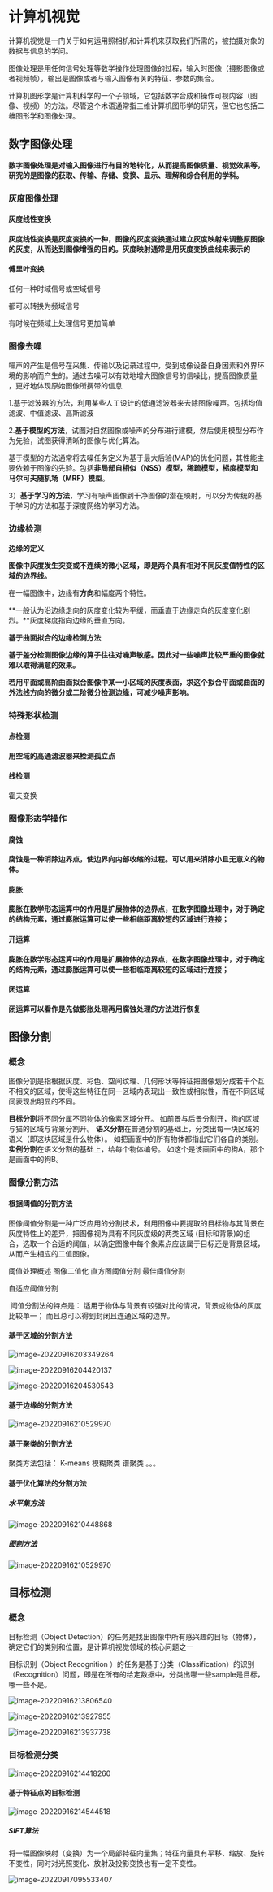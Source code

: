# 计算机视觉      

计算机视觉是一门关于如何运用照相机和计算机来获取我们所需的，被拍摄对象的数据与信息的学问。

图像处理是用任何信号处理等数学操作处理图像的过程，输入时图像（摄影图像或者视频帧），输出是图像或者与输入图像有关的特征、参数的集合。

计算机图形学是计算机科学的一个子领域，它包括数字合成和操作可视内容（图像、视频）的方法。尽管这个术语通常指三维计算机图形学的研究，但它也包括二维图形学和图像处理。



## 数字图像处理

**数字图像处理是对输入图像进行有目的地转化，从而提高图像质量、视觉效果等，研究的是图像的获取、传输、存储、变换、显示、理解和综合利用的学科。**

### 灰度图像处理

#### 灰度线性变换

**灰度线性变换是灰度变换的一种，图像的灰度变换通过建立灰度映射来调整原图像的灰度，从而达到图像增强的目的。灰度映射通常是用灰度变换曲线来表示的**

#### 傅里叶变换

任何一种时域信号或空域信号

都可以转换为频域信号

有时候在频域上处理信号更加简单

### 图像去噪

噪声的产生是信号在采集、传输以及记录过程中，受到成像设备自身因素和外界环境的影响而产生的。通过去噪可以有效地增大图像信号的信噪比，提高图像质量 ，更好地体现原始图像所携带的信息

1.基于滤波器的方法，利用某些人工设计的低通滤波器来去除图像噪声。包括均值滤波、中值滤波、高斯滤波

2.**基于模型的方法**，试图对自然图像或噪声的分布进行建模，然后使用模型分布作为先验，试图获得清晰的图像与优化算法。

​	基于模型的方法通常将去噪任务定义为基于最大后验(MAP)的优化问题，其性能主要依赖于图像的先验。包括**非局部自相似（NSS）模型，稀疏模型，梯度模型和马尔可夫随机场（MRF）模型**。

3）**基于学习的方法**，学习有噪声图像到干净图像的潜在映射，可以分为传统的基于学习的方法和基于深度网络的学习方法。

### 边缘检测

**边缘的定义**

**图像中灰度发生突变或不连续的微小区域，即是两个具有相对不同灰度值特性的区域的边界线。**

在一幅图像中，边缘有**方向**和幅度两个特性。

**一般认为沿边缘走向的灰度变化较为平缓，而垂直于边缘走向的灰度变化剧烈。**灰度梯度指向边缘的垂直方向。



**基于曲面拟合的边缘检测方法**

**基于差分检测图像边缘的算子往往对噪声敏感。因此对一些噪声比较严重的图像就难以取得满意的效果。**

**若用平面或高阶曲面拟合图像中某一小区域的灰度表面，求这个拟合平面或曲面的外法线方向的微分或二阶微分检测边缘，可减少噪声影响。**

### 特殊形状检测

#### 点检测

**用空域的高通滤波器来检测孤立点**

#### 线检测

霍夫变换

### 图像形态学操作

#### 腐蚀

**腐蚀是一种消除边界点，使边界向内部收缩的过程。可以用来消除小且无意义的物体。**

#### 膨胀

**膨胀在数学形态运算中的作用是扩展物体的边界点，在数字图像处理中，对于确定的结构元素，通过膨胀运算可以使一些相临距离较短的区域进行连接；**

#### 开运算

**膨胀在数学形态运算中的作用是扩展物体的边界点，在数字图像处理中，对于确定的结构元素，通过膨胀运算可以使一些相临距离较短的区域进行连接；**

#### 闭运算

**闭运算可以看作是先做膨胀处理再用腐蚀处理的方法进行恢复**

## 图像分割

### 概念

图像分割是指根据灰度、彩色、空间纹理、几何形状等特征把图像划分成若干个互不相交的区域，使得这些特征在同一区域内表现出一致性或相似性，而在不同区域间表现出明显的不同。



**目标分割**将不同分属不同物体的像素区域分开。 如前景与后景分割开，狗的区域与猫的区域与背景分割开。
**语义分割**在普通分割的基础上，分类出每一块区域的语义（即这块区域是什么物体）。 如把画面中的所有物体都指出它们各自的类别。
**实例分割**在语义分割的基础上，给每个物体编号。 如这个是该画面中的狗A，那个是画面中的狗B。

### 图像分割方法

#### 根据阈值的分割方法

​	图像阈值分割是一种广泛应用的分割技术，利用图像中要提取的目标物与其背景在灰度特性上的差异，把图像视为具有不同灰度级的两类区域 (目标和背景)的组合，选取一个合适的阈值，以确定图像中每个象素点应该属于目标还是背景区域，从而产生相应的二值图像。

阈值处理概述
图像二值化 
直方图阈值分割
最佳阈值分割

自适应阈值分割

​	阈值分割法的特点是：
适用于物体与背景有较强对比的情况，背景或物体的灰度比较单一；
而且总可以得到封闭且连通区域的边界。

#### 基于区域的分割方法

![image-20220916203349264](images\计算机视觉\image-20220916203349264.png)

![image-20220916204420137](images\计算机视觉\image-20220916204420137.png)

![image-20220916204530543](F:\wjw\Notebook\images\计算机视觉\image-20220916204530543.png)

#### 基于边缘的分割方法

![image-20220916210529970](images\计算机视觉\image-20220916210529970.png)

#### 基于聚类的分割方法

聚类方法包括：
K-means
模糊聚类
谱聚类
。。。

#### 基于优化算法的分割方法

##### 水平集方法

![image-20220916210448868](images\计算机视觉\image-20220916210448868.png)

##### 图割方法

![image-20220916210529970](images\计算机视觉\image-20220916210529970-1663338454839.png)

## 目标检测

### 概念

目标检测（Object Detection）的任务是找出图像中所有感兴趣的目标（物体），确定它们的类别和位置，是计算机视觉领域的核心问题之一

目标识别（Object Recognition ）的任务是基于分类（Classification）的识别（Recognition）问题，即是在所有的给定数据中，分类出哪一些sample是目标，哪一些不是。

![image-20220916213806540](images\计算机视觉\image-20220916213806540.png)

![image-20220916213927955](images\计算机视觉\image-20220916213927955.png)

![image-20220916213937738](images\计算机视觉\image-20220916213937738.png)

### 目标检测分类

![image-20220916214418260](images\计算机视觉\image-20220916214418260.png)

#### 基于特征点的目标检测

![image-20220916214544518](images\计算机视觉\image-20220916214544518.png)

##### SIFT算法

将一幅图像映射（变换）为一个局部特征向量集；特征向量具有平移、缩放、旋转不变性，同时对光照变化、放射及投影变换也有一定不变性。

![image-20220917095533407](images\计算机视觉\image-20220917095533407.png)
